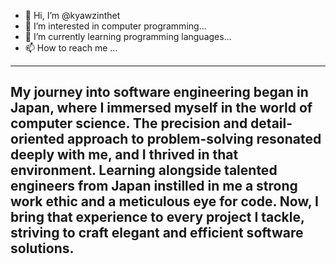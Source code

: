 - 👋 Hi, I’m @kyawzinthet
- 👀 I’m interested in computer programming...
- 🌱 I’m currently learning programming languages...
- 📫 How to reach me ...

------------------------------------------------------------------------------------------------------------------------------------------------------------------------------------------------------------------------------
My journey into software engineering began in Japan,
 where I immersed myself in the world of computer science. The precision and detail-oriented approach to problem-solving resonated deeply with me, and I thrived in that environment.  Learning alongside talented engineers from Japan instilled in me a strong work ethic and a meticulous eye for code. Now, I bring that experience to every project I tackle, striving to craft elegant and efficient software solutions.
------------------------------------------------------------------------------------------------------------------------------------------------------------------------------------------------------------------------------
